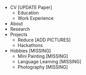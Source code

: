 - CV [UPDATE Paper]
	- Education
	- Work Experience
- About
- Research
- Projects
	- Reduce [ADD PICTURES]
	- Hackathons
- Hobbies [MISSING]
	- Mini Painting [MISSING]
	- Language Learning [MISSING]
	- Photography [MISSING]
